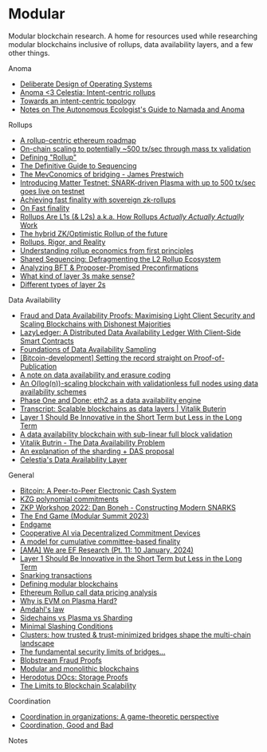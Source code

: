 # Modular
Modular blockchain research. A home for resources used while researching modular blockchains inclusive of rollups, data availability layers, and a few other things. 

Anoma
- [Deliberate Design of Operating Systems](https://pomf2.lain.la/f/2046jrmg.pdf)
- [Anoma <3 Celestia: Intent-centric rollups](https://research.anoma.net/t/anoma-3-celestia-intent-centric-rollups/386)
- [Towards an intent-centric topology](https://anoma.net/blog/towards-an-intent-centric-topology)
- [Notes on The Autonomous Ecologist's Guide to Namada and Anoma](https://research.anoma.net/t/notes-on-the-autonomous-ecologists-guide-to-namada-and-anoma/273)

Rollups
- [A rollup-centric ethereum roadmap](https://ethereum-magicians.org/t/a-rollup-centric-ethereum-roadmap/4698)
- [On-chain scaling to potentially ~500 tx/sec through mass tx validation](https://ethresear.ch/t/on-chain-scaling-to-potentially-500-tx-sec-through-mass-tx-validation/3477)
- [Defining "Rollup"](https://prestwich.substack.com/p/defining-rollup)
- [The Definitive Guide to Sequencing](https://prestwich.substack.com/p/the-definitive-guide-to-sequencing)
- [The MevConomics of bridging - James Prestwich](https://youtu.be/W0ZJ_MamKM4?si=--_xJJ8EmxcKWFBB&t=719)
- [Introducing Matter Testnet: SNARK-driven Plasma with up to 500 tx/sec goes live on testnet](https://blog.matter-labs.io/introducing-matter-testnet-502fab5a6f17)
- [Achieving fast finality with sovereign zk-rollups](https://mirror.xyz/sovlabs.eth/Hwe-6x6MTUjvpuTuuwIoN2E8lgpg1euDnn_vZgwoH0Y)
- [On Fast finality](https://x.com/cemozer_/status/1636560663228055552?s=20)
- [Rollups Are L1s (& L2s) a.k.a. How Rollups *Actually Actually Actually* Work](https://dba.mirror.xyz/LYUb_Y2huJhNUw_z8ltqui2d6KY8Fc3t_cnSE9rDL_o)
- [The hybrid ZK/Optimistic Rollup of the future](https://kelvinfichter.com/pages/thoughts/hybrid-rollups/)
- [Rollups, Rigor, and Reality](https://kelvinfichter.com/pages/thoughts/rrr/)
- [Understanding rollup economics from first principles](https://barnabe.substack.com/p/understanding-rollup-economics-from)
- [Shared Sequencing: Defragmenting the L2 Rollup Ecosystem](https://hackmd.io/@EspressoSystems/SharedSequencing)
- [Analyzing BFT & Proposer-Promised Preconfirmations](https://hackmd.io/@EspressoSystems/bft-and-proposer-promised-preconfirmations)
- [What kind of layer 3s make sense?](https://vitalik.eth.limo/general/2022/09/17/layer_3.html) 
- [Different types of layer 2s](https://vitalik.eth.limo/general/2023/10/31/l2types.html)



Data Availability 
- [Fraud and Data Availability Proofs: Maximising Light Client Security and Scaling Blockchains with Dishonest Majorities](https://arxiv.org/abs/1809.09044)
- [LazyLedger: A Distributed Data Availability Ledger With Client-Side Smart Contracts](https://arxiv.org/pdf/1905.09274.pdf)
- [Foundations of Data Availability Sampling](https://www.youtube.com/watch?v=KUNE3kR1kwU) 
- [[Bitcoin-development] Setting the record straight on Proof-of-Publication](https://www.mail-archive.com/bitcoin-development@lists.sourceforge.net/msg06570.html)
- [A note on data availability and erasure coding](https://github.com/ethereum/research/wiki/A-note-on-data-availability-and-erasure-coding)
- [An O(log(n))-scaling blockchain with validationless full nodes using data availability schemes](https://ethresear.ch/t/an-o-log-n-scaling-blockchain-with-validationless-full-nodes-using-data-availability-schemes/1370)
- [Phase One and Done: eth2 as a data availability engine](https://ethresear.ch/t/phase-one-and-done-eth2-as-a-data-availability-engine/5269)
- [Transcript: Scalable blockchains as data layers | Vitalik Buterin](https://trentv.medium.com/transcript-scalable-blockchains-as-data-layers-vitalik-buterin-11aa18b37e07)
- [Layer 1 Should Be Innovative in the Short Term but Less in the Long Term](https://vitalik.eth.limo/general/2018/08/26/layer_1.html) 
- [A data availability blockchain with sub-linear full block validation](https://ethresear.ch/t/a-data-availability-blockchain-with-sub-linear-full-block-validation/5503/1)
- [Vitalik Butrin - The Data Availability Problem](https://youtu.be/l3vf7auMewQ?si=HSBqowhBKABKf0A3)
- [An explanation of the sharding + DAS proposal](https://hackmd.io/@vbuterin/sharding_proposal#The-pull-request)
- [Celestia's Data Availability Layer](https://docs.celestia.org/learn/how-celestia-works/data-availability-layer)

General
- [Bitcoin: A Peer-to-Peer Electronic Cash System](https://bitcoin.org/bitcoin.pdf)
- [KZG polynomial commitments](https://dankradfeist.de/ethereum/2020/06/16/kate-polynomial-commitments.html)
- [ZKP Workshop 2022: Dan Boneh - Constructing Modern SNARKS](https://www.youtube.com/watch?v=6psLQv5Hf_I) 
- [The End Game (Modular Summit 2023)](https://www.youtube.com/watch?v=9t8JCf_XWmg)
- [Endgame](https://vitalik.eth.limo/general/2021/12/06/endgame.html)
- [Cooperative AI via Decentralized Commitment Devices](https://arxiv.org/pdf/2311.07815.pdf)
- [A model for cumulative committee-based finality](https://ethresear.ch/t/a-model-for-cumulative-committee-based-finality/10259)
- [[AMA] We are EF Research (Pt. 11: 10 January, 2024)](https://www.reddit.com/r/ethereum/comments/191kke6/comment/kh78s3m/?utm_source=share&utm_medium=web3x&utm_name=web3xcss&utm_term=1&utm_content=share_button) 
- [Layer 1 Should Be Innovative in the Short Term but Less in the Long Term](https://vitalik.eth.limo/general/2018/08/26/layer_1.html) 
- [Snarking transactions](https://docs.minaprotocol.com/mina-protocol/snark-workers#snarking-transactions) 
- [Defining modular blockchains](https://forum.celestia.org/t/defining-modular-blockchains/76)
- [Ethereum Rollup call data pricing analysis](https://forum.celestia.org/t/ethereum-rollup-call-data-pricing-analysis/141)
- [Why is EVM on Plasma Hard?](https://medium.com/@kelvinfichter/why-is-evm-on-plasma-hard-bf2d99c48df7)
- [Amdahl's law](https://en.wikipedia.org/wiki/Amdahl%27s_law)
- [Sidechains vs Plasma vs Sharding](https://vitalik.eth.limo/general/2019/06/12/plasma_vs_sharding.html) 
- [Minimal Slashing Conditions](https://medium.com/@VitalikButerin/minimal-slashing-conditions-20f0b500fc6c)
- [Clusters: how trusted & trust-minimized bridges shape the multi-chain landscape](https://blog.celestia.org/clusters/)
- [The fundamental security limits of bridges...](https://old.reddit.com/r/ethereum/comments/rwojtk/ama_we_are_the_efs_research_team_pt_7_07_january/hrngyk8/)
- [Blobstream Fraud Proofs](https://github.com/celestiaorg/blobstream-contracts/blob/master/docs/inclusion-proofs.md)
- [Modular and monolithic blockchains](https://celestia.org/learn/basics-of-modular-blockchains/modular-and-monolithic-blockchains/)
- [Herodotus DOcs: Storage Proofs](https://docs.herodotus.dev/herodotus-docs/developers/storage-proofs) 
- [The Limits to Blockchain Scalability](https://vitalik.eth.limo/general/2021/05/23/scaling.html#its-crucial-for-blockchain-decentralization-for-regular-users-to-be-able-to-run-a-node) 



Coordination
- [Coordination in organizations: A game-theoretic perspective](https://sci-hub.st/https://doi.org/10.1017/CBO9780511584169.010)
- [Coordination, Good and Bad](https://vitalik.eth.limo/general/2020/09/11/coordination.html) 

Notes

